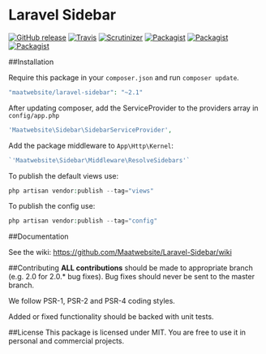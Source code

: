 # Laravel Sidebar

[![GitHub release](https://img.shields.io/github/release/Maatwebsite/Laravel-Sidebar.svg?style=flat)](https://packagist.org/packages/maatwebsite/laravel-sidebar)
[![Travis](https://img.shields.io/travis/Maatwebsite/Laravel-Sidebar.svg?style=flat)](https://travis-ci.org/Maatwebsite/Laravel-Sidebar)
[![Scrutinizer](https://img.shields.io/scrutinizer/g/Maatwebsite/Laravel-Sidebar.svg?style=flat)](https://github.com/Maatwebsite/Laravel-Sidebar)
[![Packagist](https://img.shields.io/packagist/dd/Maatwebsite/Laravel-Sidebar.svg?style=flat)](https://packagist.org/packages/maatwebsite/laravel-sidebar)
[![Packagist](https://img.shields.io/packagist/dm/Maatwebsite/Laravel-Sidebar.svg?style=flat)](https://packagist.org/packages/maatwebsite/laravel-sidebar)
[![Packagist](https://img.shields.io/packagist/dt/Maatwebsite/Laravel-Sidebar.svg?style=flat)](https://packagist.org/packages/maatwebsite/laravel-sidebar)

##Installation

Require this package in your `composer.json` and run `composer update`.

```php
"maatwebsite/laravel-sidebar": "~2.1"
```

After updating composer, add the ServiceProvider to the providers array in `config/app.php`

```php
'Maatwebsite\Sidebar\SidebarServiceProvider',
```

Add the package middleware to `App\Http\Kernel`:

```php
`'Maatwebsite\Sidebar\Middleware\ResolveSidebars'`
```

To publish the default views use:

```php
php artisan vendor:publish --tag="views"
```

To publish the config use:

```php
php artisan vendor:publish --tag="config"
```

##Documentation

See the wiki: https://github.com/Maatwebsite/Laravel-Sidebar/wiki

##Contributing
**ALL contributions** should be made to appropriate branch (e.g. 2.0 for 2.0.* bug fixes). Bug fixes should never be sent to the master branch.

We follow PSR-1, PSR-2 and PSR-4 coding styles.

Added or fixed functionality should be backed with unit tests.

##License
This package is licensed under MIT. You are free to use it in personal and commercial projects.
